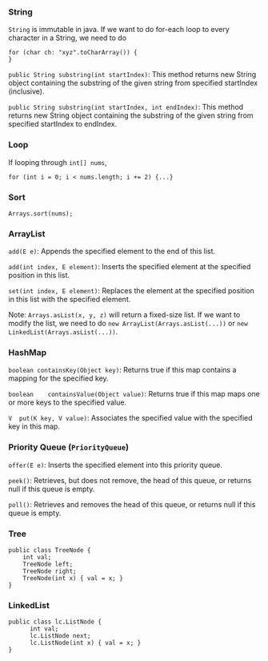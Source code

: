 ### String
`String` is immutable in java. If we want to do for-each loop to every character in a String, we need to do
```
for (char ch: "xyz".toCharArray()) {
}
```
`public String substring(int startIndex)`: This method returns new String object containing the substring of the given string from specified startIndex (inclusive).

`public String substring(int startIndex, int endIndex)`: This method returns new String object containing the substring of the given string from specified startIndex to endIndex.


### Loop
If looping through `int[] nums`,

  `for (int i = 0; i < nums.length; i += 2) {...}`

### Sort
`Arrays.sort(nums);`

### ArrayList
`add(E e)`: Appends the specified element to the end of this list.

`add(int index, E element)`: Inserts the specified element at the specified position in this list.

`set(int index, E element)`:
Replaces the element at the specified position in this list with the specified element.

Note: `Arrays.asList(x, y, z)` will return a fixed-size list. If we want to modify the list, we need to do `new ArrayList(Arrays.asList(...))` or `new LinkedList(Arrays.asList(...))`.

### HashMap
`boolean containsKey(Object key)`:
Returns true if this map contains a mapping for the specified key.

`boolean	containsValue(Object value)`:
Returns true if this map maps one or more keys to the specified value.

`V	put(K key, V value)`:
Associates the specified value with the specified key in this map.

### Priority Queue (`PriorityQueue`)
`offer(E e)`: Inserts the specified element into this priority queue.

`peek()`:
Retrieves, but does not remove, the head of this queue, or returns null if this queue is empty.

`poll()`:
Retrieves and removes the head of this queue, or returns null if this queue is empty.

### Tree
```
public class TreeNode {
    int val;
    TreeNode left;
    TreeNode right;
    TreeNode(int x) { val = x; }
}
```

### LinkedList
```
public class lc.ListNode {
      int val;
      lc.ListNode next;
      lc.ListNode(int x) { val = x; }
}
```
